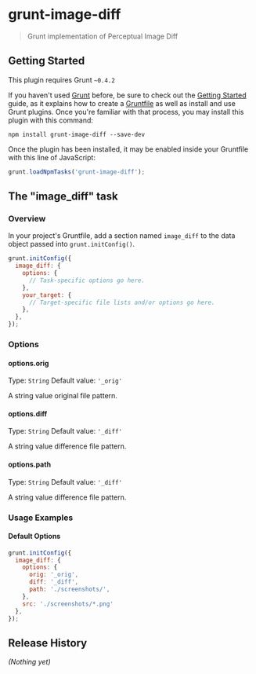# grunt-image-diff

> Grunt implementation of Perceptual Image Diff

## Getting Started
This plugin requires Grunt `~0.4.2`

If you haven't used [Grunt](http://gruntjs.com/) before, be sure to check out the [Getting Started](http://gruntjs.com/getting-started) guide, as it explains how to create a [Gruntfile](http://gruntjs.com/sample-gruntfile) as well as install and use Grunt plugins. Once you're familiar with that process, you may install this plugin with this command:

```shell
npm install grunt-image-diff --save-dev
```

Once the plugin has been installed, it may be enabled inside your Gruntfile with this line of JavaScript:

```js
grunt.loadNpmTasks('grunt-image-diff');
```

## The "image_diff" task

### Overview
In your project's Gruntfile, add a section named `image_diff` to the data object passed into `grunt.initConfig()`.

```js
grunt.initConfig({
  image_diff: {
    options: {
      // Task-specific options go here.
    },
    your_target: {
      // Target-specific file lists and/or options go here.
    },
  },
});
```

### Options

#### options.orig
Type: `String`
Default value: `'_orig'`

A string value original file pattern.

#### options.diff
Type: `String`
Default value: `'_diff'`

A string value difference file pattern.

#### options.path
Type: `String`
Default value: `'_diff'`

A string value difference file pattern.

### Usage Examples

#### Default Options

```js
grunt.initConfig({
  image_diff: {
	options: {
	  orig: '_orig',
	  diff: '_diff',
	  path: './screenshots/',
	},
	src: './screenshots/*.png'
  },
});
```
## Release History
_(Nothing yet)_
